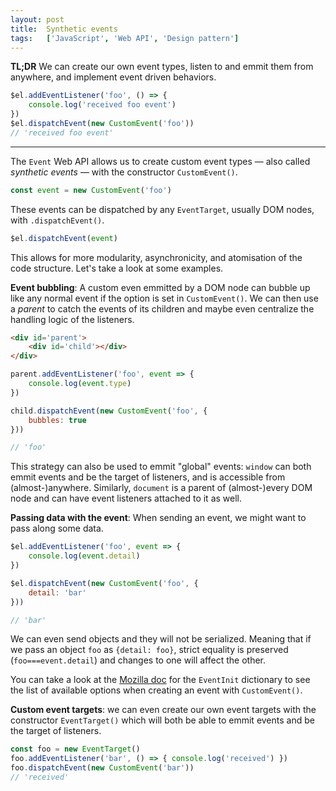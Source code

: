 ```yaml
---
layout: post
title:  Synthetic events
tags:   ['JavaScript', 'Web API', 'Design pattern']
---
```


**TL;DR** We can create our own event types, listen to and emmit them from anywhere, and implement event driven behaviors.
``` javascript
$el.addEventListener('foo', () => { 
    console.log('received foo event') 
})
$el.dispatchEvent(new CustomEvent('foo'))
// 'received foo event'
```

<hr>

The `Event` Web API allows us to create custom event types — also called *synthetic events* — with the constructor `CustomEvent()`.
```javascript
const event = new CustomEvent('foo')
```
These events can be dispatched by any `EventTarget`, usually DOM nodes, with `.dispatchEvent()`.
```javascript
$el.dispatchEvent(event)
```
This allows for more modularity, asynchronicity, and atomisation of the code structure. Let's take a look at some examples.

**Event bubbling**: A custom even emmitted by a DOM node can bubble up like any normal event if the option is set in `CustomEvent()`. We can then use a *parent* to catch the events of its children and maybe even centralize the handling logic of the listeners.
```html
<div id='parent'>
    <div id='child'></div>
</div>
```
``` javascript
parent.addEventListener('foo', event => {
    console.log(event.type)
})

child.dispatchEvent(new CustomEvent('foo', { 
    bubbles: true 
}))

// 'foo'
```
This strategy can also be used to emmit "global" events: `window` can both emmit events and be the target of listeners, and is accessible from (almost-)anywhere. Similarly, `document` is a parent of (almost-)every DOM node and can have event listeners attached to it as well.

**Passing data with the event**: When sending an event, we might want to pass along some data.
```javascript
$el.addEventListener('foo', event => {
    console.log(event.detail)
})

$el.dispatchEvent(new CustomEvent('foo', {
    detail: 'bar' 
}))

// 'bar'
```
We can even send objects and they will not be serialized. Meaning that if we pass an object `foo` as `{detail: foo}`, strict equality is preserved (`foo===event.detail`) and changes to one will affect the other.

You can take a look at the [Mozilla doc](https://developer.mozilla.org/en-US/docs/Web/API/Event/Event) for the `EventInit` dictionary to see the list of available options when creating an event with `CustomEvent()`.

**Custom event targets**: we can even create our own event targets with the constructor `EventTarget()` which will both be able to emmit events and be the target of listeners.
``` javascript
const foo = new EventTarget()
foo.addEventListener('bar', () => { console.log('received') })
foo.dispatchEvent(new CustomEvent('bar'))
// 'received'
```